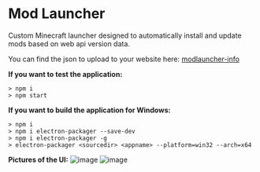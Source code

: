 # Mod Launcher
Custom Minecraft launcher designed to automatically install and update mods based on web api version data. 

You can find the json to upload to your website here: [modlauncher-info](https://github.com/Mindlesscargo/modlauncher-info)

**If you want to test the application:**
```console
> npm i
> npm start
```
**If you want to build the application for Windows:**
```console
> npm i
> npm i electron-packager --save-dev
> npm i electron-packager -g
> electron-packager <sourcedir> <appname> --platform=win32 --arch=x64
```


**Pictures of the UI:**
![image](http://your-mom.is-having.fun/0FZH7E)
![image](https://user-images.githubusercontent.com/39963404/114477147-54e1a700-9bc1-11eb-803f-af4caf07782a.png)
